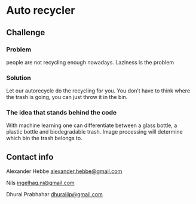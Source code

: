 # Auto recycler

## Challenge
### Problem
people are not recycling enough nowadays. Laziness is the problem

### Solution
Let our autorecycle do the recycling for you. You don’t have to think where the trash is going, you can just throw it in the bin. 

### The idea that stands behind the code
With machine learning one can differentiate between a glass bottle, a plastic bottle and biodegradable trash. Image processing will determine which bin the trash belongs to.

## Contact info
Alexander Hebbe 
alexander.hebbe@gmail.com

Nils
ingelhag.ni@gmail.com

Dhurai Prabhahar
dhuraiiip@gmail.com
